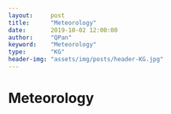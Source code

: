 ```yaml
---
layout:     post
title:      "Meteorology"
date:       2019-10-02 12:00:00
author:     "QPan"
keyword:    "Meteorology"
type:       "KG"
header-img: "assets/img/posts/header-KG.jpg"
---
```



# [](#header-1)Meteorology
